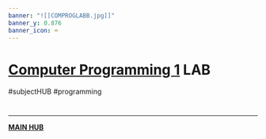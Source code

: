 ```yaml
---
banner: "![[COMPROGLABB.jpg]]"
banner_y: 0.876
banner_icon: ⌨️
---
```

# [Computer Programming 1](COMPROG11LEC.md) LAB
#subjectHUB #programming 

# 
---
**[MAIN HUB](MAINBSIT.md)**